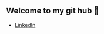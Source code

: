## Welcome to my git hub 👋

- [LinkedIn](https://www.linkedin.com/in/lucas-anthony-gauto/?trk=public_profile-settings_edit-profile-content&originalSubdomain=ar)
